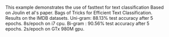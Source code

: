 This example demonstrates the use of fasttext for text classification Based on Joulin et al's paper.
Bags of Tricks for Efficient Text Classification.
Results on the IMDB datasets. 
Uni-gram: 88.13% test accuracy after 5 epochs. 8s/epoch on i7 cpu. 
Bi-gram : 90.56% test accuracy after 5 epochs. 2s/epoch on GTx 980M gpu.
